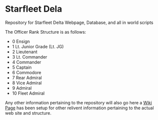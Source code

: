 # Starfleet Dela
Repository for Starfleet Delta Webpage, Database, and all in world scripts

The Officer Rank Structure is as follows:

- 0 Ensign
- 1 Lt. Junior Grade (Lt. JG)
- 2 Lieutenant
- 3 Lt. Commander
- 4 Commander
- 5 Captain
- 6 Commodore
- 7 Rear Admiral
- 8 Vice Admiral
- 9 Admiral
- 10 Fleet Admiral

Any other information pertaining to the repository will also go here a [Wiki Page](https://github.com/CollectiveIndustries/StarfleetDelta/wiki/Home) has been setup for other relivent information pertaining to the actual web site and structure.
